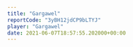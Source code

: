 ```yaml
---
title: "Gargawel"
reportCode: "3yBH12jdCP9bLTYJ"
player: "Gargawel"
date: 2021-06-07T18:57:55.202000+00:00
---
```


